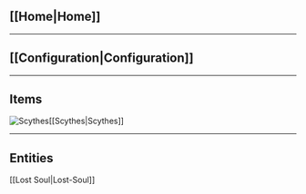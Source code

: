 ## [[Home|Home]]
_ _ _
## [[Configuration|Configuration]]
_ _ _
## Items
![Scythes](https://github.com/Pyrofab/Dissolution/blob/1.12/src/main/resources/assets/dissolution/textures/items/grand_faux.png)[[Scythes|Scythes]]

_ _ _
## Entities
[[Lost Soul|Lost-Soul]]
